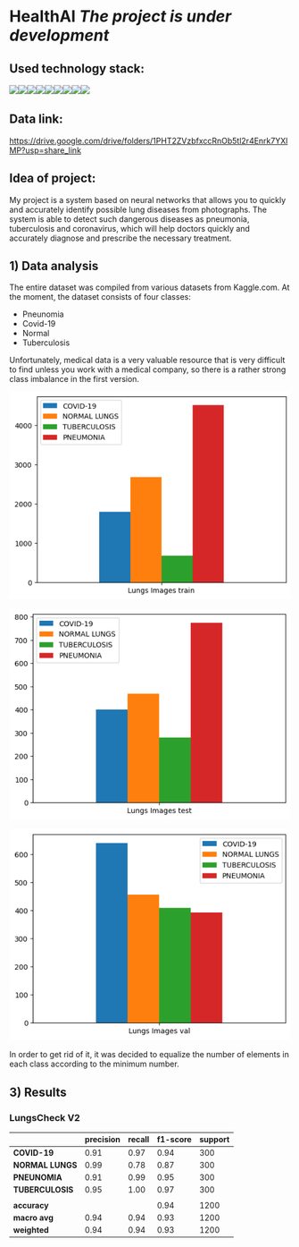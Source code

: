 # **HealthAI** _The project is under development_

## **Used technology stack:**

<img src="https://img.shields.io/badge/PYTHON-black?style=for-the-badge&logo=python&logoColor=gold"/><img src="https://img.shields.io/badge/PYTORCH-black?style=for-the-badge&logo=PyTorch&logoColor=orange"/><img src="https://img.shields.io/badge/JUPYTER-black?style=for-the-badge&logo=jupyter&logoColor=orange"/><img src="https://img.shields.io/badge/LINUX-black?style=for-the-badge&logo=linux&logoColor=yellow"/><img src="https://img.shields.io/badge/GIT-black?style=for-the-badge&logo=git&logoColor=orange"/><img src="https://img.shields.io/badge/NUMPY-black?style=for-the-badge&logo=NumPy&logoColor=013243"/><img src="https://img.shields.io/badge/PANDAS-black?style=for-the-badge&logo=Pandas&logoColor=pink"/><img src="https://img.shields.io/badge/VSC-black?style=for-the-badge&logo=Visual Studio Code&logoColor=007ACC"/><img src="https://img.shields.io/badge/GITHUB-black?style=for-the-badge&logo=GitHub&logoColor=white"/>

## **Data link**:

https://drive.google.com/drive/folders/1PHT2ZVzbfxccRnOb5tl2r4Enrk7YXlMP?usp=share_link

## **Idea of project**:

<p>My project is a system based on neural networks that allows you to quickly and accurately identify possible lung diseases from photographs. The system is able to detect such dangerous diseases as pneumonia, tuberculosis and coronavirus, which will help doctors quickly and accurately diagnose and prescribe the necessary treatment.</p>

## **1) Data analysis**

<p>The entire dataset was compiled from various datasets from Kaggle.com. At the moment, the dataset consists of four classes:</p>

- Pneunomia
- Covid-19
- Normal
- Tuberculosis

<p>Unfortunately, medical data is a very valuable resource that is very difficult to find unless you work with a medical company, so there is a rather strong class imbalance in the first version.</p>

![disbal_train_v1](img/LungsCheck/LungsCheck_V1/disbal_train.png "Lungs Images train")

![disbal_test_v1](img/LungsCheck/LungsCheck_V1/disbal_test.png "Lungs Images test")

![disbal_val_v1](img/LungsCheck/LungsCheck_V1/disbal_val.png "Lungs Images val")

<p>In order to get rid of it, it was decided to equalize the number of elements in each class according to the minimum number.</p>

## **3) Results**

### **LungsCheck V2**

|                  | **precision** | **recall** | **f1-score** | **support** |
| ---------------- | ------------- | ---------- | ------------ | ----------- |
| **COVID-19**     | 0.91          | 0.97       | 0.94         | 300         |
| **NORMAL LUNGS** | 0.99          | 0.78       | 0.87         | 300         |
| **PNEUNOMIA**    | 0.91          | 0.99       | 0.95         | 300         |
| **TUBERCULOSIS** | 0.95          | 1.00       | 0.97         | 300         |
|                  |               |            |              |             |
| **accuracy**     |               |            | 0.94         | 1200        |
| **macro avg**    | 0.94          | 0.94       | 0.93         | 1200        |
| **weighted**     | 0.94          | 0.94       | 0.93         | 1200        |

